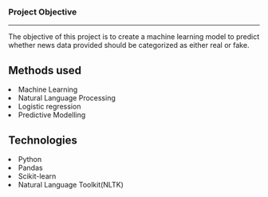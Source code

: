 ### Project Objective
------------------

The objective of this project is to create a machine learning model to predict whether news data provided should be 
categorized as either real or fake.

## Methods used
<li>Machine Learning</li>
<li>Natural Language Processing</li>
<li>Logistic regression</li>
<li>Predictive Modelling</li>

## Technologies
<li>Python</li>
<li>Pandas</li>
<li>Scikit-learn</li>
<li>Natural Language Toolkit(NLTK)</li>

